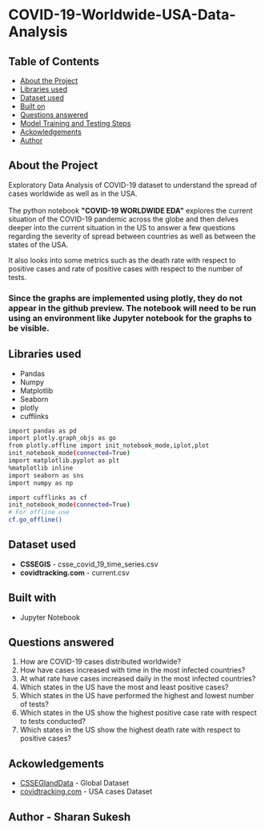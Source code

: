# COVID-19-Worldwide-USA-Data-Analysis

<!-- TABLE OF CONTENTS -->
## Table of Contents

* [About the Project](#about-the-project)
* [Libraries used](#libraries-used)
* [Dataset used](#dataset-used)
* [Built on](#built-on)
* [Questions answered](#questions-answered)
* [Model Training and Testing Steps](#model-training-and-testing-steps)
* [Ackowledgements](#ackowledgements)
* [Author](#author)


## About the Project 
Exploratory Data Analysis of COVID-19 dataset to understand the spread of cases worldwide as well as in the USA. </br></br>
The python notebook __"COVID-19 WORLDWIDE EDA"__ explores the current situation of the COVID-19 pandemic across the globe and then delves deeper into the current situation in the US to answer a few questions regarding the severity of spread between countries as well as between the states of the USA. 

It also looks into some metrics such as the death rate with respect to positive cases and rate of positive cases with respect to the number of tests. 

### Since the graphs are implemented using plotly, they do not appear in the github preview. The notebook will need to be run using an environment like Jupyter notebook for the graphs to be visible.

## Libraries used 
* Pandas
* Numpy
* Matplotlib
* Seaborn
* plotly
* cufflinks

```bash
import pandas as pd
import plotly.graph_objs as go 
from plotly.offline import init_notebook_mode,iplot,plot
init_notebook_mode(connected=True) 
import matplotlib.pyplot as plt
%matplotlib inline
import seaborn as sns
import numpy as np

import cufflinks as cf
init_notebook_mode(connected=True)
# For offline use
cf.go_offline()
```

## Dataset used 
* __CSSEGIS__ - csse_covid_19_time_series.csv
* __covidtracking.com__ - current.csv

## Built with
* Jupyter Notebook

## Questions answered 
1. How are COVID-19 cases distributed worldwide?
2. How have cases increased with time in the most infected countries?
3. At what rate have cases increased daily in the most infected countries?
4. Which states in the US have the most and least positive cases?
5. Which states in the US have performed the highest and lowest number of tests?
6. Which states in the US show the highest positive case rate with respect to tests conducted?
7. Which states in the US show the highest death rate with respect to positive cases?

## Ackowledgements
* <a href='https://github.com/CSSEGISandData/COVID-19'>CSSEGIandData</a> - Global Dataset
* <a href='https://covidtracking.com'>covidtracking.com</a> - USA cases Dataset

## Author - Sharan Sukesh




